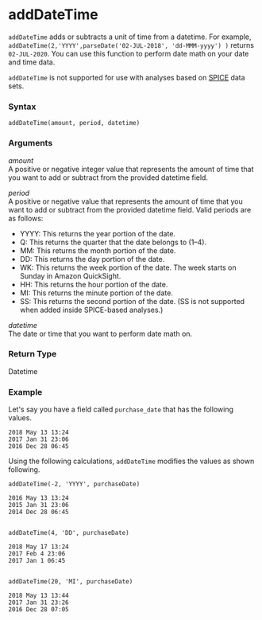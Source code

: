 # addDateTime<a name="addDateTime-function"></a>

`addDateTime` adds or subtracts a unit of time from a datetime\. For example, `addDateTime(2,'YYYY',parseDate('02-JUL-2018', 'dd-MMM-yyyy') )` returns `02-JUL-2020`\. You can use this function to perform date math on your date and time data\. 

`addDateTime` is not supported for use with analyses based on [SPICE](welcome.md#spice) data sets\.

### Syntax<a name="addDateTime-function-syntax"></a>

```
addDateTime(amount, period, datetime)
```

### Arguments<a name="addDateTime-function-arguments"></a>

 *amount*   
A positive or negative integer value that represents the amount of time that you want to add or subtract from the provided datetime field\. 

 *period*   
A positive or negative value that represents the amount of time that you want to add or subtract from the provided datetime field\. Valid periods are as follows:   
+ YYYY: This returns the year portion of the date\. 
+ Q: This returns the quarter that the date belongs to \(1–4\)\. 
+ MM: This returns the month portion of the date\. 
+ DD: This returns the day portion of the date\. 
+ WK: This returns the week portion of the date\. The week starts on Sunday in Amazon QuickSight\. 
+ HH: This returns the hour portion of the date\. 
+ MI: This returns the minute portion of the date\. 
+ SS: This returns the second portion of the date\. \(SS is not supported when added inside SPICE\-based analyses\.\) 

 *datetime*   
The date or time that you want to perform date math on\. 

### Return Type<a name="addDateTime-function-return-type"></a>

Datetime

### Example<a name="addDateTime-function-example"></a>

Let's say you have a field called `purchase_date` that has the following values\.

```
2018 May 13 13:24
2017 Jan 31 23:06
2016 Dec 28 06:45
```

Using the following calculations, `addDateTime` modifies the values as shown following\.

```
addDateTime(-2, 'YYYY', purchaseDate)

2016 May 13 13:24
2015 Jan 31 23:06
2014 Dec 28 06:45


addDateTime(4, 'DD', purchaseDate)

2018 May 17 13:24
2017 Feb 4 23:06
2017 Jan 1 06:45


addDateTime(20, 'MI', purchaseDate)

2018 May 13 13:44
2017 Jan 31 23:26
2016 Dec 28 07:05
```